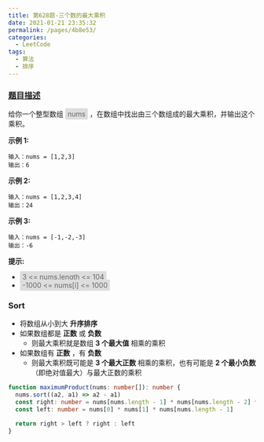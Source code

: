 ```yaml
---
title: 第628题-三个数的最大乘积
date: 2021-01-21 23:35:32
permalink: /pages/4b8e53/
categories:
  - LeetCode
tags:
  - 算法
  - 排序
---
```


### [题目描述](https://leetcode-cn.com/problems/maximum-product-of-three-numbers/solution/)

给你一个整型数组 <span style="background: #ddd; color: #666; padding: 3px 5px; border-radius: 2px;">nums</span> ，在数组中找出由三个数组成的最大乘积，并输出这个乘积。

<!-- more -->

**示例 1:**

```
输入：nums = [1,2,3]
输出：6
```

**示例 2:**

```
输入：nums = [1,2,3,4]
输出：24
```

**示例 3:**

```
输入：nums = [-1,-2,-3]
输出：-6
```

**提示:**

- <span style="background: #ddd; color: #666; padding: 3px 5px; border-radius: 2px;">3 <= nums.length <= 104</span>
- <span style="background: #ddd; color: #666; padding: 3px 5px; border-radius: 2px;">-1000 <= nums[i] <= 1000</span>

### Sort

- 将数组从小到大 **升序排序**
- 如果数组都是 **正数** 或 **负数**
  - 则最大乘积就是数组 **3 个最大值** 相乘的乘积
- 如果数组有 **正数** ，有 **负数**
  - 则最大乘积既可能是 **3 个最大正数** 相乘的乘积，也有可能是 **2 个最小负数** （即绝对值最大）与最大正数的乘积

```TypeScript
function maximumProduct(nums: number[]): number {
  nums.sort((a2, a1) => a2 - a1)
  const right: number = nums[nums.length - 1] * nums[nums.length - 2] * nums[nums.length - 3]
  const left: number = nums[0] * nums[1] * nums[nums.length - 1]

  return right > left ? right : left
}
```
